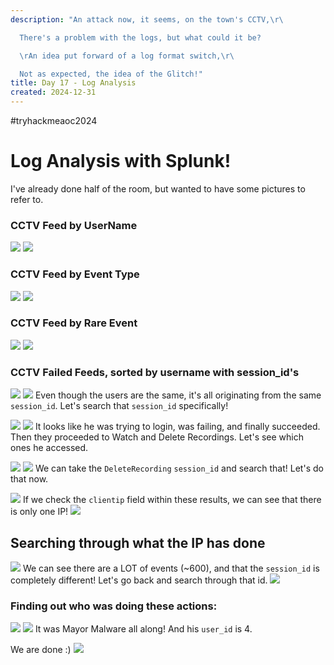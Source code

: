 ```yaml
---
description: "An attack now, it seems, on the town's CCTV,\r\ 

  There's a problem with the logs, but what could it be?

  \rAn idea put forward of a log format switch,\r\ 

  Not as expected, the idea of the Glitch!"
title: Day 17 - Log Analysis
created: 2024-12-31
---
```

#tryhackmeaoc2024 

# Log Analysis with Splunk!

I've already done half of the room, but wanted to have some pictures to refer to.

### CCTV Feed by UserName
![](Pasted%20image%2020241231163613.png)
![](Pasted%20image%2020241231163616.png)
### CCTV Feed by Event Type
![](Pasted%20image%2020241231163657.png)
![](Pasted%20image%2020241231163703.png)

### CCTV Feed by Rare Event
![](Pasted%20image%2020241231163809.png)
![](Pasted%20image%2020241231163811.png)

### CCTV Failed Feeds, sorted by username with session_id's
![](Pasted%20image%2020241231164013.png)
![](Pasted%20image%2020241231164016.png)
Even though the users are the same, it's all originating from the same `session_id`. Let's search that `session_id` specifically!

![](Pasted%20image%2020241231164237.png)
![](Pasted%20image%2020241231164239.png)
It looks like he was trying to login, was failing, and finally succeeded. Then they proceeded to Watch and Delete Recordings. Let's see which ones he accessed.

![](Pasted%20image%2020241231164355.png)
![](Pasted%20image%2020241231164358.png)
We can take the `DeleteRecording` `session_id` and search that! Let's do that now.

![](Pasted%20image%2020241231164509.png)
If we check the `clientip` field within these results, we can see that there is only one IP!
![](Pasted%20image%2020241231164609.png)

## Searching through what the IP has done
![](Pasted%20image%2020241231164727.png)
We can see there are a LOT of events (~600), and that the `session_id` is completely different! Let's go back and search through that id.
![](Pasted%20image%2020241231164903.png)

### Finding out who was doing these actions:
![](Pasted%20image%2020241231165006.png)
![](Pasted%20image%2020241231165008.png)
It was Mayor Malware all along! And his `user_id` is 4.

We are done :)
![](Pasted%20image%2020241231165221.png)